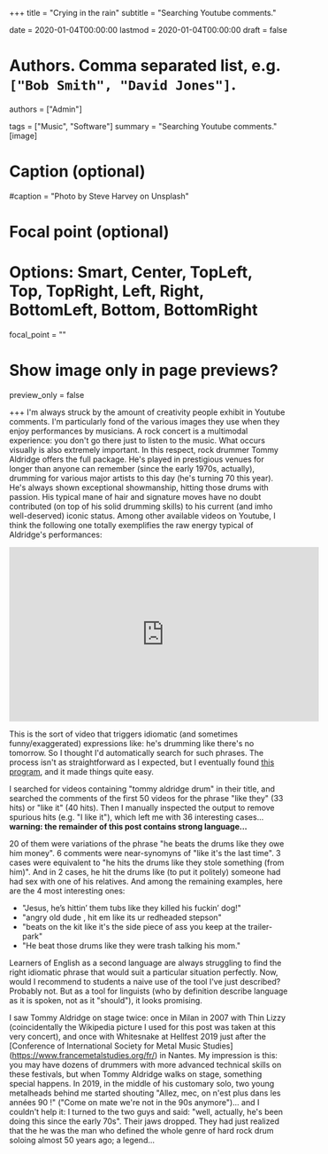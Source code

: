 +++
title = "Crying in the rain"
subtitle = "Searching Youtube comments."

date = 2020-01-04T00:00:00
lastmod = 2020-01-04T00:00:00
draft = false

# Authors. Comma separated list, e.g. `["Bob Smith", "David Jones"]`.
authors = ["Admin"]

tags = ["Music", "Software"]
summary = "Searching Youtube comments."
[image]
  # Caption (optional)
  #caption = "Photo by Steve Harvey on Unsplash"

  # Focal point (optional)
  # Options: Smart, Center, TopLeft, Top, TopRight, Left, Right, BottomLeft, Bottom, BottomRight
  focal_point = ""

  # Show image only in page previews?
  preview_only = false

+++
I'm always struck by the amount of creativity people exhibit in Youtube comments. I'm particularly fond of the various images they use when they enjoy performances by musicians. A rock concert is a multimodal experience: you don't go there just to listen to the music. What occurs visually is also extremely important. In this respect, rock drummer Tommy Aldridge offers the full package. He's played in prestigious venues for longer than anyone can remember (since the early 1970s, actually), drumming for various major artists to this day (he's turning 70 this year). He's always shown exceptional showmanship, hitting those drums with passion. His typical mane of hair and signature moves have no doubt contributed (on top of his solid drumming skills) to his current (and imho well-deserved) iconic status. Among other available videos on Youtube, I think the following one totally exemplifies the raw energy typical of Aldridge's performances:

<iframe width="560" height="315" src="https://www.youtube.com/embed/wmWHO8lkWBU" frameborder="0" allow="accelerometer; autoplay; encrypted-media; gyroscope; picture-in-picture" allowfullscreen></iframe>

This is the sort of video that triggers idiomatic (and sometimes funny/exaggerated) expressions like: he's drumming like there's no tomorrow. So I thought I'd automatically search for such phrases. The process isn't as straightforward as I expected, but I eventually found [this program](https://github.com/mattwright324/youtube-comment-suite), and it made things quite easy.

I searched for videos containing "tommy aldridge drum" in their title, and searched the comments of the first 50 videos for the phrase "like they" (33 hits) or "like it" (40 hits). Then I manually inspected the output to remove spurious hits (e.g. "I like it"), which left me with 36 interesting cases... **warning: the remainder of this post contains strong language...**

20 of them were variations of the phrase "he beats the drums like they owe him money". 6 comments were near-synomyns of "like it's the last time". 3 cases were equivalent to "he hits the drums like they stole something (from him)". And in 2 cases, he hit the drums like (to put it politely) someone had had sex with one of his relatives. And among the remaining examples, here are the 4 most interesting ones:

- "Jesus, he’s hittin’ them tubs like they killed his fuckin’ dog!"
- "angry old dude , hit em  like its ur redheaded stepson"
- "beats on the kit like it's the side piece of ass you keep at the trailer-park"
- "He beat those drums like they were trash talking his mom."

Learners of English as a second language are always struggling to find the right idiomatic phrase that would suit a particular situation perfectly. Now, would I recommend to students a naive use of the tool I've just described? Probably not. But as a tool for linguists (who by definition describe language as it is spoken, not as it "should"), it looks promising. 

I saw Tommy Aldridge on stage twice: once in Milan in 2007 with Thin Lizzy (coincidentally the Wikipedia picture I used for this post was taken at this very concert), and once with Whitesnake at Hellfest 2019 just after the [Conference of International Society for Metal Music Studies] (https://www.francemetalstudies.org/fr/) in Nantes. My impression is this: you may have dozens of drummers with more advanced technical skills on these festivals, but when Tommy Aldridge walks on stage, something special happens. In 2019, in the middle of his customary solo, two young metalheads behind me started shouting "Allez, mec, on n'est plus dans les années 90 !" ("Come on mate we're not in the 90s anymore")... and I couldn't help it: I turned to the two guys and said: "well, actually, he's been doing this since the early 70s". Their jaws dropped. They had just realized that the he was the man who defined the whole genre of hard rock drum soloing almost 50 years ago; a legend... 








